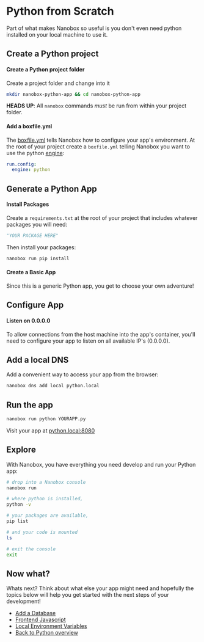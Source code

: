# Python from Scratch
Part of what makes Nanobox so useful is you don't even need python installed on your local machine to use it.

## Create a Python project

#### Create a Python project folder
Create a project folder and change into it

```bash
mkdir nanobox-python-app && cd nanobox-python-app
```

**HEADS UP**: All `nanobox` commands *must* be run from within your project folder.

#### Add a boxfile.yml
The <a href="https://docs.nanobox.io/boxfile/" target="\_blank">boxfile.yml</a> tells Nanobox how to configure your app's environment. At the root of your project create a `boxfile.yml` telling Nanobox you want to use the python <a href="https://docs.nanobox.io/engines/" target="\_blank">engine</a>:

```yaml
run.config:
  engine: python
```

## Generate a Python App

#### Install Packages
Create a `requirements.txt` at the root of your project that includes whatever packages you will need:

```python
"YOUR PACKAGE HERE"
```

Then install your packages:

```bash
nanobox run pip install
```

#### Create a Basic App
Since this is a generic Python app, you get to choose your own adventure!

## Configure App

#### Listen on 0.0.0.0
To allow connections from the host machine into the app's container, you'll need to configure your app to listen on all available IP's (0.0.0.0).

## Add a local DNS
Add a convenient way to access your app from the browser:

```bash
nanobox dns add local python.local
```

## Run the app

```bash
nanobox run python YOURAPP.py
```

Visit your app at <a href="http://python.local:8080" target="\_blank">python.local:8080</a>

## Explore
With Nanobox, you have everything you need develop and run your Python app:

```bash
# drop into a Nanobox console
nanobox run

# where python is installed,
python -v

# your packages are available,
pip list

# and your code is mounted
ls

# exit the console
exit
```

## Now what?
Whats next? Think about what else your app might need and hopefully the topics below will help you get started with the next steps of your development!

* [Add a Database](/python/generic/add-a-database)
* [Frontend Javascript](/python/generic/frontend-javascript)
* [Local Environment Variables](/python/generic/local-evars)
* [Back to Python overview](/python/generic)
